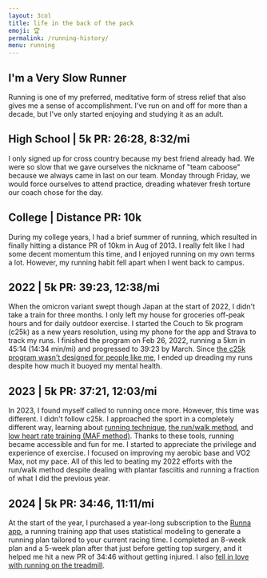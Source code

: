 ```yaml
---
layout: 3col
title: life in the back of the pack
emoji: 🏆
permalink: /running-history/
menu: running
---
```


<article>
    <h1>I'm a Very Slow Runner</h1>
    <p>
        Running is one of my preferred, meditative form of stress relief that also gives me a sense of accomplishment. I've run on and off for more than a decade, but I've only started enjoying and studying it as an adult.
    </p>
    <h2>High School | 5k PR: 26:28, 8:32/mi</h2>
    <p>
    I only signed up for cross country because my best friend already had. We were so slow that we gave ourselves the nickname of "team caboose" because we always came in last on our team. Monday through Friday, we would force ourselves to attend practice, dreading whatever fresh torture our coach chose for the day.
    </p>
    <h2>College | Distance PR: 10k</h2>
    <p>
    During my college years, I had a brief summer of running, which resulted in finally hitting a distance PR of 10km in Aug of 2013. I really felt like I had some decent momentum this time, and I enjoyed running on my own terms a lot. However, my running habit fell apart when I went back to campus. 
    </p>
    <h2>2022 | 5k PR: 39:23, 12:38/mi</h2>
    <p>
    When the omicron variant swept though Japan at the start of 2022, I didn't take a train for three months. I only left my house for groceries off-peak hours and for daily outdoor exercise. I started the Couch to 5k program (c25k) as a new years resolution, using my phone for the app and Strava to track my runs. I finished the program on Feb 26, 2022, running a 5km in 45:14 (14:34 min/mi) and progressed to 39:23 by March. Since <a target="_blank" href="https://notyouraveragerunner.com/couch-to-5k-program-review/">the c25k program wasn't designed for people like me</a>, I ended up dreading my runs despite how much it buoyed my mental health. 
    </p>
    <h2>2023 | 5k PR: 37:21, 12:03/mi</h2>
    <p>
    In 2023, I found myself called to running once more. However, this time was different. I didn't follow c25k. I approached the sport in a completely different way, learning about <a target="_blank" href="https://www.youtube.com/watch?v=iH-R8OxOEkc">running technique</a>, <a target="_blank" href="https://marathonhandbook.com/run-walk-method/">the run/walk method</a>, and <a target="_blank" href="https://marathonhandbook.com/low-heart-rate-running/">low heart rate training (MAF method)</a>. Thanks to these tools, running became accessible and fun for me. I started to appreciate the privilege and experience of exercise. I focused on improving my aerobic base and VO2 Max, not my pace. All of this led to beating my 2022 efforts with the run/walk method despite dealing with plantar fasciitis and running a fraction of what I did the previous year. 
    </p>
    <h2>2024 | 5k PR: 34:46, 11:11/mi</h2>
    <p>
    At the start of the year, I purchased a year-long subscription to the <a target="_blank" href="https://www.runna.com/">Runna app</a>, a running training app that uses statistical modeling to generate a running plan tailored to your current racing time. I completed an 8-week plan and a 5-week plan after that just before getting top surgery, and it helped me hit a new PR of 34:46 without getting injured. I also <a href="/2024/02/19/treadmill-threshold.html">fell in love with running on the treadmill</a>.
    </p>
</article>
